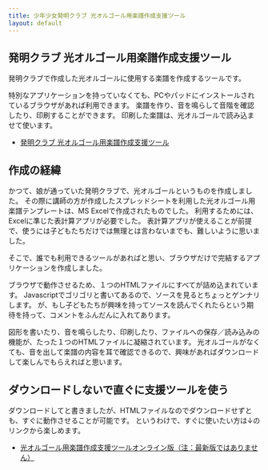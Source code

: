 ```yaml
---
title: 少年少女発明クラブ 光オルゴール用楽譜作成支援ツール
layout: default
---
```


## 発明クラブ 光オルゴール用楽譜作成支援ツール

発明クラブで作成した光オルゴールに使用する楽譜を作成するツールです。

特別なアプリケーションを持っていなくても、PCやパッドにインストールされているブラウザがあれば利用できます。
楽譜を作り、音を鳴らして音階を確認したり、印刷することができます。
印刷した楽譜は、光オルゴールで読み込ませて使います。

+ [発明クラブ 光オルゴール用楽譜作成支援ツール](https://github.com/Tomohide-Kebukawa/ScoreMaker-for-Hatsumei-Club)

## 作成の経緯

かつて、娘が通っていた発明クラブで、光オルゴールというものを作成しました。
その際に講師の方が作成したスプレッドシートを利用した光オルゴール用楽譜テンプレートは、MS Excelで作成されたものでした。
利用するためには、Excelに準じた表計算アプリが必要でした。
表計算アプリが使えることが前提で、使うには子どもたちだけでは無理とは言わないまでも、難しいように思いました。

そこで、誰でも利用できるツールがあればと思い、ブラウザだけで完結するアプリケーションを作成しました。

ブラウザで動作させるため、１つのHTMLファイルにすべてが詰め込まれています。
Javascriptでゴリゴリと書いてあるので、ソースを見るとちょっとゲンナリします。
が、もし子どもたちが興味を持ってソースを読んでくれたらという期待を持って、コメントをふんだんに入れてあります。

図形を書いたり、音を鳴らしたり、印刷したり、ファイルへの保存／読み込みの機能が、たった１つのHTMLファイルに凝縮されています。
光オルゴールがなくても、音を出して楽譜の内容を耳で確認できるので、興味があればダウンロードして楽しんでもらえればと思います。

## ダウンロードしないで直ぐに支援ツールを使う

ダウンロードしてと書きましたが、HTMLファイルなのでダウンロードせずとも、すぐに動作させることが可能です。 というわけで、すぐに使いたい方は↓のリンクから楽しめます。

+ [光オルゴール用楽譜作成支援ツールオンライン版（注：最新版ではありません）](./ScoreMaker.html)
